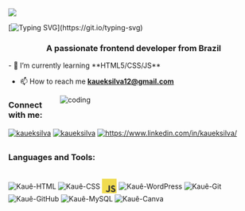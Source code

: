   <img src="https://t3.ftcdn.net/jpg/03/18/60/62/360_F_318606217_Hk8jo2MVoI33SQOkYrfOF929J7JgIP0P.jpg" align="center" width="900" >
  
[![Typing SVG](https://readme-typing-svg.herokuapp.com/?color=0046FF&size=35&center=true&vCenter=true&width=1000&lines=Hi,+my+name+is+Kauê+Silva!;Welcome+to+my+Github!;Oi+Me+Chamo+Kauê+Silva!;Sejam+Bem-Vindos+ao+meu+Github!)](https://git.io/typing-svg)

<h3 align="center">A passionate frontend developer from Brazil</h3>
- 🌱 I’m currently learning **HTML5/CSS/JS**

- 📫 How to reach me **kaueksilva12@gmail.com**

<img width="400" align="right" alt="coding" src="https://www.lambdatest.com/resources/images/news24.gif">

<h3 align="left">Connect with me:</h3>
<p align="left">
 <a href="https://www.instagram.com/kaueksilva/" target="_blank"><img align="center" src="https://raw.githubusercontent.com/rahuldkjain/github-profile-readme-generator/master/src/images/icons/Social/instagram.svg" alt="kaueksilva" height="30" width="40" /></a>
<a href="https://twitter.com/kaueksilva" target="_blank"><img align="center" src="https://raw.githubusercontent.com/rahuldkjain/github-profile-readme-generator/master/src/images/icons/Social/twitter.svg" alt="kaueksilva" height="30" width="40" /></a>
<a href="https://linkedin.com/in/kaueksilva" target="_blank"><img align="center" src="https://raw.githubusercontent.com/rahuldkjain/github-profile-readme-generator/master/src/images/icons/Social/linked-in-alt.svg" alt="https://www.linkedin.com/in/kaueksilva/" height="30" width="40" /></a>
</p>

##

<h3 align="left">Languages and Tools:</h3>

<div style="display: inline_block"><br>
<img align="center" alt="Kauê-HTML"  height="30" whidth="40" src="https://cdn.jsdelivr.net/gh/devicons/devicon/icons/html5/html5-original.svg" />
<img align="center" alt="Kauê-CSS"  height="30" whidth="40"  src="https://cdn.jsdelivr.net/gh/devicons/devicon/icons/css3/css3-original.svg" />
<img align="center" alt="Kauê-JavaScript"  height="30" whidth="40"  src="https://raw.githubusercontent.com/devicons/devicon/master/icons/javascript/javascript-original.svg" />
<img align="center" alt="Kauê-WordPress"  height="30" whidth="40" src="https://upload.wikimedia.org/wikipedia/commons/thumb/9/98/WordPress_blue_logo.svg/375px-WordPress_blue_logo.svg.png" />
<img align="center" alt="Kauê-Git"  height="30" whidth="40" src="https://cdn.jsdelivr.net/gh/devicons/devicon/icons/git/git-original.svg" />
<img align="center" alt="Kauê-GitHub"  height="30" whidth="40" src="https://cdn.icon-icons.com/icons2/2429/PNG/512/github_logo_icon_147285.png" />               
<img align="center" alt="Kauê-MySQL"  height="30" whidth="40" src="https://cdn.jsdelivr.net/gh/devicons/devicon/icons/mysql/mysql-original.svg" />
<img align="center" alt="Kauê-Canva"  height="30" whidth="40"  src="https://cdn.jsdelivr.net/gh/devicons/devicon/icons/canva/canva-original.svg" />
</div>     

##


